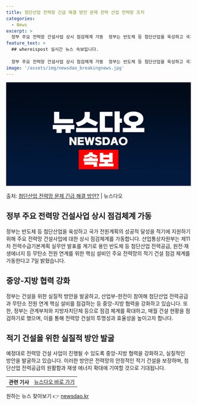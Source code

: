 ```yaml
---
title: 첨단산업 전력망 긴급 해결 방안 문제 전력 산업 전력망 조치
categories:
  - News
excerpt: >
  정부 주요 전력망 건설사업 상시 점검체계 가동  정부는 반도체 등 첨단산업을 육성하고 국가 전원계획의 성공적…
feature_text: >
  ## whereispost 실시간 뉴스 속보입니다.

  정부 주요 전력망 건설사업 상시 점검체계 가동  정부는 반도체 등 첨단산업을 육성하고 국가 전원계획의 성공적…
image: '/assets/img/newsdao_breakingnews.jpg'
---
```


![뉴스다오 속보](/assets/img/newsdao_breakingnews.jpg)

<p>출처: <a href="https://newsdao.kr/4127" rel="dofollow">첨단산업 전력망 문제 긴급 해결 방안?</a> | 뉴스다오</p>

<h2 data-ke-size="size26">정부 주요 전력망 건설사업 상시 점검체계 가동</h2>
<p data-ke-size="size16">정부는 반도체 등 첨단산업을 육성하고 국가 전원계획의 성공적 달성을 적기에 지원하기 위해 주요 전력망 건설사업에 대한 상시 점검체계를 가동합니다. 산업통상자원부는 제11차 전력수급기본계획 실무안 발표를 계기로 용인 반도체 등 첨단산업 전력공급, 원전·재생에너지 등 무탄소 전원 연계를 위한 핵심 설비인 주요 전력망의 적기 건설 점검 체계를 가동한다고 7일 밝혔습니다.</p>

<h2 data-ke-size="size26">중앙-지방 협력 강화</h2>
<p data-ke-size="size16">정부는 건설을 위한 실질적 방안을 발굴하고, 산업부-한전이 참여해 첨단산업 전력공급과 무탄소 전원 연계 핵심 설비를 점검하는 등 중앙-지방 협력을 강화하고 있습니다. 또한, 정부는 관계부처와 지방자치단체 등으로 점검 체계를 확대하고, 매월 건설 현황을 점검하기로 했으며, 이를 통해 전력망 건설의 투명성과 효율성을 높이고자 합니다.</p>

<h2 data-ke-size="size26">적기 건설을 위한 실질적 방안 발굴</h2>
<p data-ke-size="size16">예정대로 전력망 건설 사업이 진행될 수 있도록 중앙-지방 협력을 강화하고, 실질적인 방안을 발굴하고 있습니다. 이러한 방안은 전력망의 안정적인 적기 건설을 보장하며, 첨단산업 전력공급의 원활함과 재생 에너지 확대에 기여할 것으로 기대됩니다.</p>

<table>
	<tr>
		<th>관련 기사</th>
		<td style="text-align: center; height: 17px;"><a href="https://newsdao.kr/4127">뉴스다오 바로 가기</a></td>
	</tr>
</table> 

원하는 뉴스 찾아보기 👉 <a href="https://newsdao.kr" rel="dofollow">newsdao.kr</a>


